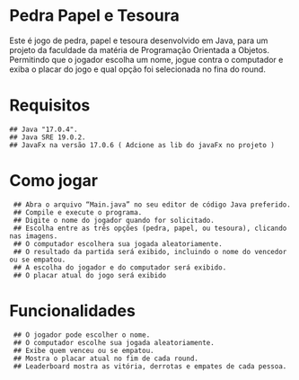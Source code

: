 # Pedra Papel e Tesoura

Este é jogo de pedra, papel e tesoura desenvolvido em Java, para um projeto da faculdade da matéria de Programação Orientada a Objetos. Permitindo que o jogador escolha um nome, jogue contra o computador e exiba o placar do jogo e qual opção foi selecionada no fina do round.

# Requisitos
    ## Java "17.0.4".
    ## Java SRE 19.0.2.
    ## JavaFx na versão 17.0.6 ( Adcione as lib do javaFx no projeto )

# Como jogar
     ## Abra o arquivo “Main.java” no seu editor de código Java preferido.
     ## Compile e execute o programa.
     ## Digite o nome do jogador quando for solicitado.
     ## Escolha entre as três opções (pedra, papel, ou tesoura), clicando nas imagens.
     ## O computador escolhera sua jogada aleatoriamente.
     ## O resultado da partida será exibido, incluindo o nome do vencedor ou se empatou.
     ## A escolha do jogador e do computador será exibido.
     ## O placar atual do jogo será exibido
    
# Funcionalidades
     ## O jogador pode escolher o nome.
     ## O computador escolhe sua jogada aleatoriamente.
     ## Exibe quem venceu ou se empatou.
     ## Mostra o placar atual no fim de cada round.
     ## Leaderboard mostra as vitória, derrotas e empates de cada pessoa.
